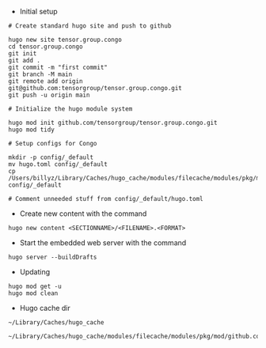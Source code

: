 * Initial setup

```
# Create standard hugo site and push to github

hugo new site tensor.group.congo
cd tensor.group.congo
git init
git add .
git commit -m "first commit"
git branch -M main
git remote add origin git@github.com:tensorgroup/tensor.group.congo.git
git push -u origin main

# Initialize the hugo module system

hugo mod init github.com/tensorgroup/tensor.group.congo.git
hugo mod tidy

# Setup configs for Congo

mkdir -p config/_default
mv hugo.toml config/_default
cp /Users/billyz/Library/Caches/hugo_cache/modules/filecache/modules/pkg/mod/github.com/jpanther/congo/v2@v2.9.0/config/_default/* config/_default

# Comment unneeded stuff from config/_default/hugo.toml
```

* Create new content with the command

```
hugo new content <SECTIONNAME>/<FILENAME>.<FORMAT>
```

* Start the embedded web server with the command

```
hugo server --buildDrafts
```

* Updating

```
hugo mod get -u
hugo mod clean
```

* Hugo cache dir

```
~/Library/Caches/hugo_cache

~/Library/Caches/hugo_cache/modules/filecache/modules/pkg/mod/github.com/jpanther/congo
```
